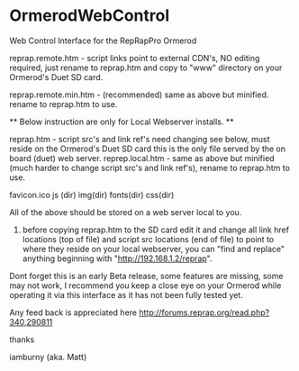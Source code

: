OrmerodWebControl
=================

Web Control Interface for the RepRapPro Ormerod

reprap.remote.htm - script links point to external CDN's, NO editing required, just rename to reprap.htm and copy to "www" directory on your Ormerod's Duet SD card.

reprap.remote.min.htm - (recommended) same as above but minified. rename to reprap.htm to use.



** Below instruction are only for Local Webserver installs. **

reprap.htm - script src's and link ref's need changing see below, must reside on the Ormerod's Duet SD card this is the only file served by the on board (duet) web server.
reprep.local.htm - same as above but minified (much harder to change script src's and link ref's), rename to reprap.htm to use.

favicon.ico
js (dir)
img(dir)
fonts(dir)
css(dir)

All of the above should be stored on a web server local to you.

1. before copying reprap.htm to the SD card edit it and change all link href locations (top of file) and script src locations (end of file) to point to where they reside on your local webserver, you can "find and replace" anything beginning with "http://192.168.1.2/reprap".

Dont forget this is an early Beta release, some features are missing, some may not work, I recommend you keep a close eye on your Ormerod while operating it via this interface as it has not been fully tested yet.

Any feed back is appreciated here http://forums.reprap.org/read.php?340,290811

thanks

iamburny (aka. Matt)

